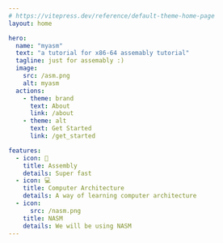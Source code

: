 ```yaml
---
# https://vitepress.dev/reference/default-theme-home-page
layout: home

hero:
  name: "myasm"
  text: "a tutorial for x86-64 assemably tutorial"
  tagline: just for assemably :)
  image: 
    src: /asm.png
    alt: myasm
  actions:
    - theme: brand
      text: About
      link: /about
    - theme: alt
      text: Get Started
      link: /get_started

features:
  - icon: 🌟
    title: Assembly
    details: Super fast
  - icon: 💻
    title: Computer Architecture
    details: A way of learning computer architecture
  - icon: 
      src: /nasm.png
    title: NASM
    details: We will be using NASM
---
```


